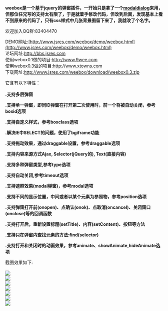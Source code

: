 **weebox是一个基于jquery的弹窗插件，一开始只是拿了一个[modaldialog](http://tautologistics.com/projects/jquery.modaldialog/doc/1.0.0/)来用，但那位任兄写的支持太有限了，于是就着手修改代码，但改到后面，发现基本上看不到原来的代码了，只有css样式中几张背景图留下来了，我就改了个名字。**

欢迎加入QQ群:83404470

DEMO网址:[http://www.jsres.com/weebox/demo/weebox.html](http://www.jsres.com/weebox/demo/weebox.html)<br>
论坛网址:<a href='http://bbs.jsres.com'>http://bbs.jsres.com</a><br>
使用webox0.1做的项目:<a href='http://www.9wee.com'>http://www.9wee.com</a><br>
使用webox0.3做的项目:<a href='http://www.xtowns.com'>http://www.xtowns.com</a><br>
下载网址:<a href='http://www.jsres.com/weebox/download/weebox0.3.zip'>http://www.jsres.com/weebox/download/weebox0.3.zip</a>

它含有以下特性：<br>
<br>
<b>.支持多层弹窗</b>

<b>.支持单一弹窗，即同ID弹窗在打开第二次使用时，前一个将被自动关闭，参考boxid选项</b>

<b>.支持自定义样式，参考boxclass选项</b>

<b>.解决IE中SELECT的问题，使用了bgiframe功能</b>

<b>.支持拖动效果，通过draggable设置，参考draggable选项</b>

<b>.支持内容来源方式Ajax, Selector(jQuery的), Text(直接内容)</b>

<b>.支持多种弹窗类型,参考type选项</b>

<b>.支持自动关闭,参考timeout选项</b>

<b>.支持遮照效果(modal弹窗)，参考modal选项</b>

<b>.支持不同的显示位置，中间或者以某个元素为参照物，参考position选项</b>

<b>.支持弹窗打开前(onopen)、点确认(onok)、点取消(oncancel)、关闭窗口(onclose)等的回调函数</b>

<b>.支持打开后，重新设置标题(setTitle)、内容(setContent)、按钮等方法</b>

<b>.支持只在弹窗内查找元素的方法:find(selector)</b>

<b>.支持打开和关闭时的动画效果，参考animate、showAnimate,hideAnimate选项</b>

截图效果如下:<br>
<br>
<a href='http://www.jsres.com/weebox/demo/weebox.html'><img src='http://www.jsres.com/weebox/demo/demo1.jpg' /></a><br>
<a href='http://www.jsres.com/weebox/demo/weebox.html'><img src='http://www.jsres.com/weebox/demo/demo2.jpg' /></a><br>
<a href='http://www.jsres.com/weebox/demo/weebox.html'><img src='http://www.jsres.com/weebox/demo/demo3.jpg' /></a><br>
<a href='http://www.jsres.com/weebox/demo/weebox.html'><img src='http://www.jsres.com/weebox/demo/demo4.jpg' /></a><br>
<a href='http://www.jsres.com/weebox/demo/weebox.html'><img src='http://www.jsres.com/weebox/demo/demo6.jpg' /></a><br>
<a href='http://www.jsres.com/weebox/demo/weebox.html'><img src='http://www.jsres.com/weebox/demo/demo7.jpg' /></a><br>
<a href='http://www.jsres.com/weebox/demo/weebox.html'><img src='http://www.jsres.com/weebox/demo/demo8.jpg' /></a><br>